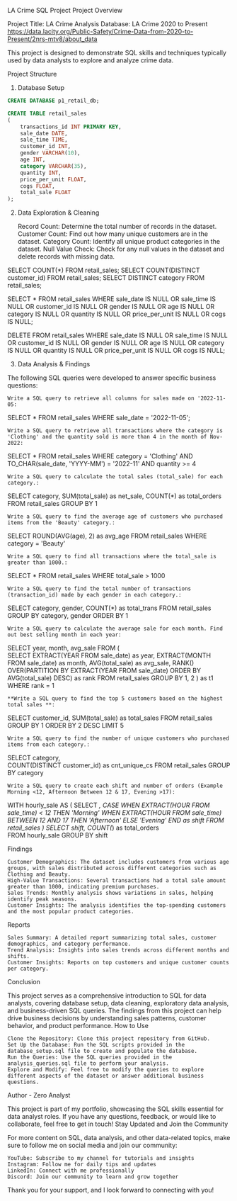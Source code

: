 LA Crime SQL Project
Project Overview

Project Title: LA Crime Analysis
Database: LA Crime 2020 to Present
https://data.lacity.org/Public-Safety/Crime-Data-from-2020-to-Present/2nrs-mtv8/about_data

This project is designed to demonstrate SQL skills and techniques typically used by data analysts to explore and analyze crime data.

Project Structure
1. Database Setup

```sql
CREATE DATABASE p1_retail_db;

CREATE TABLE retail_sales
(
    transactions_id INT PRIMARY KEY,
    sale_date DATE,	
    sale_time TIME,
    customer_id INT,	
    gender VARCHAR(10),
    age INT,
    category VARCHAR(35),
    quantity INT,
    price_per_unit FLOAT,	
    cogs FLOAT,
    total_sale FLOAT
);
```
2. Data Exploration & Cleaning

    Record Count: Determine the total number of records in the dataset.
    Customer Count: Find out how many unique customers are in the dataset.
    Category Count: Identify all unique product categories in the dataset.
    Null Value Check: Check for any null values in the dataset and delete records with missing data.

SELECT COUNT(*) FROM retail_sales;
SELECT COUNT(DISTINCT customer_id) FROM retail_sales;
SELECT DISTINCT category FROM retail_sales;

SELECT * FROM retail_sales
WHERE 
    sale_date IS NULL OR sale_time IS NULL OR customer_id IS NULL OR 
    gender IS NULL OR age IS NULL OR category IS NULL OR 
    quantity IS NULL OR price_per_unit IS NULL OR cogs IS NULL;

DELETE FROM retail_sales
WHERE 
    sale_date IS NULL OR sale_time IS NULL OR customer_id IS NULL OR 
    gender IS NULL OR age IS NULL OR category IS NULL OR 
    quantity IS NULL OR price_per_unit IS NULL OR cogs IS NULL;

3. Data Analysis & Findings

The following SQL queries were developed to answer specific business questions:

    Write a SQL query to retrieve all columns for sales made on '2022-11-05:

SELECT *
FROM retail_sales
WHERE sale_date = '2022-11-05';

    Write a SQL query to retrieve all transactions where the category is 'Clothing' and the quantity sold is more than 4 in the month of Nov-2022:

SELECT 
  *
FROM retail_sales
WHERE 
    category = 'Clothing'
    AND 
    TO_CHAR(sale_date, 'YYYY-MM') = '2022-11'
    AND
    quantity >= 4

    Write a SQL query to calculate the total sales (total_sale) for each category.:

SELECT 
    category,
    SUM(total_sale) as net_sale,
    COUNT(*) as total_orders
FROM retail_sales
GROUP BY 1

    Write a SQL query to find the average age of customers who purchased items from the 'Beauty' category.:

SELECT
    ROUND(AVG(age), 2) as avg_age
FROM retail_sales
WHERE category = 'Beauty'

    Write a SQL query to find all transactions where the total_sale is greater than 1000.:

SELECT * FROM retail_sales
WHERE total_sale > 1000

    Write a SQL query to find the total number of transactions (transaction_id) made by each gender in each category.:

SELECT 
    category,
    gender,
    COUNT(*) as total_trans
FROM retail_sales
GROUP 
    BY 
    category,
    gender
ORDER BY 1

    Write a SQL query to calculate the average sale for each month. Find out best selling month in each year:

SELECT 
       year,
       month,
    avg_sale
FROM 
(    
SELECT 
    EXTRACT(YEAR FROM sale_date) as year,
    EXTRACT(MONTH FROM sale_date) as month,
    AVG(total_sale) as avg_sale,
    RANK() OVER(PARTITION BY EXTRACT(YEAR FROM sale_date) ORDER BY AVG(total_sale) DESC) as rank
FROM retail_sales
GROUP BY 1, 2
) as t1
WHERE rank = 1

    **Write a SQL query to find the top 5 customers based on the highest total sales **:

SELECT 
    customer_id,
    SUM(total_sale) as total_sales
FROM retail_sales
GROUP BY 1
ORDER BY 2 DESC
LIMIT 5

    Write a SQL query to find the number of unique customers who purchased items from each category.:

SELECT 
    category,    
    COUNT(DISTINCT customer_id) as cnt_unique_cs
FROM retail_sales
GROUP BY category

    Write a SQL query to create each shift and number of orders (Example Morning <12, Afternoon Between 12 & 17, Evening >17):

WITH hourly_sale
AS
(
SELECT *,
    CASE
        WHEN EXTRACT(HOUR FROM sale_time) < 12 THEN 'Morning'
        WHEN EXTRACT(HOUR FROM sale_time) BETWEEN 12 AND 17 THEN 'Afternoon'
        ELSE 'Evening'
    END as shift
FROM retail_sales
)
SELECT 
    shift,
    COUNT(*) as total_orders    
FROM hourly_sale
GROUP BY shift

Findings

    Customer Demographics: The dataset includes customers from various age groups, with sales distributed across different categories such as Clothing and Beauty.
    High-Value Transactions: Several transactions had a total sale amount greater than 1000, indicating premium purchases.
    Sales Trends: Monthly analysis shows variations in sales, helping identify peak seasons.
    Customer Insights: The analysis identifies the top-spending customers and the most popular product categories.

Reports

    Sales Summary: A detailed report summarizing total sales, customer demographics, and category performance.
    Trend Analysis: Insights into sales trends across different months and shifts.
    Customer Insights: Reports on top customers and unique customer counts per category.

Conclusion

This project serves as a comprehensive introduction to SQL for data analysts, covering database setup, data cleaning, exploratory data analysis, and business-driven SQL queries. The findings from this project can help drive business decisions by understanding sales patterns, customer behavior, and product performance.
How to Use

    Clone the Repository: Clone this project repository from GitHub.
    Set Up the Database: Run the SQL scripts provided in the database_setup.sql file to create and populate the database.
    Run the Queries: Use the SQL queries provided in the analysis_queries.sql file to perform your analysis.
    Explore and Modify: Feel free to modify the queries to explore different aspects of the dataset or answer additional business questions.

Author - Zero Analyst

This project is part of my portfolio, showcasing the SQL skills essential for data analyst roles. If you have any questions, feedback, or would like to collaborate, feel free to get in touch!
Stay Updated and Join the Community

For more content on SQL, data analysis, and other data-related topics, make sure to follow me on social media and join our community:

    YouTube: Subscribe to my channel for tutorials and insights
    Instagram: Follow me for daily tips and updates
    LinkedIn: Connect with me professionally
    Discord: Join our community to learn and grow together

Thank you for your support, and I look forward to connecting with you!
